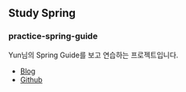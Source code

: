 ## Study Spring

### practice-spring-guide

Yun님의 Spring Guide를 보고 연습하는 프로젝트입니다.
- [Blog](https://cheese10yun.github.io/spring-guide-exception)
- [Github](https://github.com/cheese10yun/spring-guide)